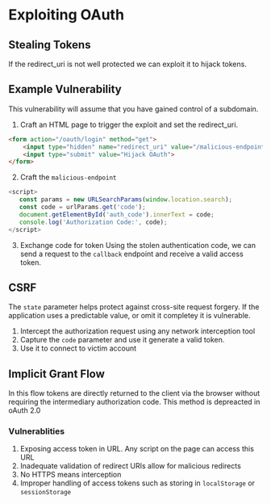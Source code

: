 # Exploiting OAuth

## Stealing Tokens
If the redirect_uri is not well protected we can exploit it to hijack tokens.

## Example Vulnerability
This vulnerability will assume that you have gained control of a subdomain.

1. Craft an HTML page to trigger the exploit and set the redirect_uri. 
```html
<form action="/oauth/login" method="get">
    <input type="hidden" name="redirect_uri" value="/malicious-endpoint.html">
    <input type="submit" value="Hijack OAuth">
</form>
```

2. Craft the `malicious-endpoint`
```js
<script>
   const params = new URLSearchParams(window.location.search);
   const code = urlParams.get('code');
   document.getElementById('auth_code').innerText = code;
   console.log('Authorization Code:', code);
</script>
```

3. Exchange code for token
Using the stolen authentication code, we can send a request to the `callback` endpoint and receive a valid access token.

## CSRF
The `state` parameter helps protect against cross-site request forgery. If the application uses a predictable value, or omit it completey it is vulnerable.

1. Intercept the authorization request using any network interception tool
2. Capture the `code` parameter and use it generate a valid token.
3. Use it to connect to victim account

## Implicit Grant Flow
In this flow tokens are directly returned to the client via the browser without requiring the intermediary authorization code.  This method is depreacted in oAuth 2.0

### Vulnerablities

1. Exposing access token in URL. Any script on the page can access this URL
2. Inadequate validation of redirect URIs allow for malicious redirects
3. No HTTPS means interception
4. Improper handling of access tokens such as storing in `localStorage` or `sessionStorage`


